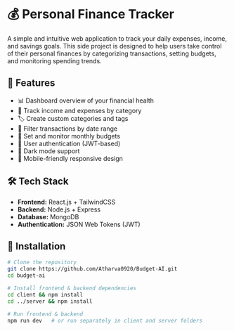 # 💰 Personal Finance Tracker

A simple and intuitive web application to track your daily expenses, income, and savings goals. This side project is designed to help users take control of their personal finances by categorizing transactions, setting budgets, and monitoring spending trends.

## 🚀 Features

- 📊 Dashboard overview of your financial health
- 💸 Track income and expenses by category
- 🏷️ Create custom categories and tags
- 📅 Filter transactions by date range
- 🎯 Set and monitor monthly budgets
- 🔐 User authentication (JWT-based)
- 🌙 Dark mode support
- 📱 Mobile-friendly responsive design

## 🛠️ Tech Stack

- **Frontend:** React.js + TailwindCSS  
- **Backend:** Node.js + Express  
- **Database:** MongoDB  
- **Authentication:** JSON Web Tokens (JWT)  


## 🧪 Installation

```bash
# Clone the repository
git clone https://github.com/Atharva0920/Budget-AI.git
cd budget-ai

# Install frontend & backend dependencies
cd client && npm install
cd ../server && npm install

# Run frontend & backend
npm run dev   # or run separately in client and server folders
